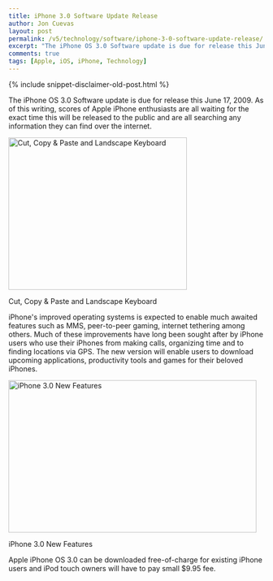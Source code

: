 ```yaml
---
title: iPhone 3.0 Software Update Release
author: Jon Cuevas
layout: post
permalink: /v5/technology/software/iphone-3-0-software-update-release/
excerpt: "The iPhone OS 3.0 Software update is due for release this June 17, 2009. As of this writing, scores of Apple iPhone enthusiasts are all waiting for the exact time this will be released to the public and are all searching any information they can find over the internet."
comments: true
tags: [Apple, iOS, iPhone, Technology]
---
```

{% include snippet-disclaimer-old-post.html %}

The iPhone OS 3.0 Software update is due for release this June 17, 2009. As of this writing, scores of Apple iPhone enthusiasts are all waiting for the exact time this will be released to the public and are all searching any information they can find over the internet.<!--more-->

<div id="attachment_436" style="width: 361px" class="wp-caption alignnone">
  <img class="size-medium wp-image-436" title="iPhone 3.0 - Cut, Copy & Paste and Landscape Keyboard" src="{{ site.baseurl }}/assets/images/legacy/v5/cut-copy-landscape-20090608.jpg" alt="Cut, Copy & Paste and Landscape Keyboard" width="351" height="300" /><p class="wp-caption-text">
    Cut, Copy & Paste and Landscape Keyboard
  </p>
</div>

iPhone's improved operating systems is expected to enable much awaited features such as MMS, peer-to-peer gaming, internet tethering among others. Much of these improvements have long been sought after by iPhone users who use their iPhones from making calls, organizing time and to finding locations via GPS. The new version will enable users to download upcoming applications, productivity tools and games for their beloved iPhones.

<div id="attachment_439" style="width: 498px" class="wp-caption alignnone">
  <img class="size-medium wp-image-439" title="iPhone 3.0 New Features" src="{{ site.baseurl }}/assets/images/legacy/v5/iPhone3a.jpg" alt="iPhone 3.0 New Features" width="488" height="300" /><p class="wp-caption-text">
    iPhone 3.0 New Features
  </p>
</div>

Apple iPhone OS 3.0 can be downloaded free-of-charge for existing iPhone users and iPod touch owners will have to pay small $9.95 fee.